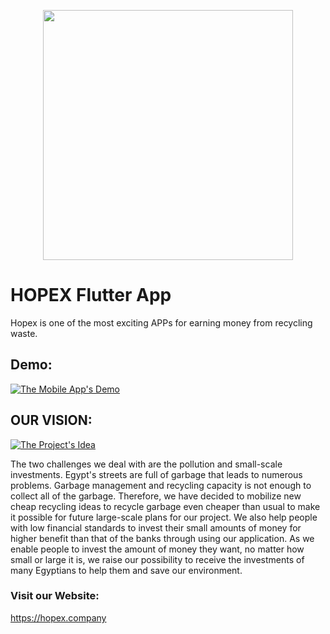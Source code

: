 <p align="center"><img src="https://i.ibb.co/HTKf1BR/logo.png" width="400"></p>

# HOPEX Flutter App
Hopex is one of the most exciting APPs for earning money from recycling waste.

## Demo:
[![The Mobile App's Demo](https://i.imgur.com/XqAE5BO.png)](https://hopex.company/resources/views/videos/Hopex%20Demo.mp4)

## OUR VISION:
[![The Project's Idea](https://i.imgur.com/hopifYN.png)](https://hopex.company/resources/views/videos/intro.mp4)

The two challenges we deal with are the pollution and small-scale investments. Egypt's streets are full of garbage that leads to numerous problems. Garbage management and recycling capacity is not enough to collect all of the garbage. Therefore, we have decided to mobilize new cheap recycling ideas to recycle garbage even cheaper than usual to make it possible for future large-scale plans for our project. We also help people with low financial standards to invest their small amounts of money for higher benefit than that of the banks through using our application. As we enable people to invest the amount of money they want, no matter how small or large it is, we raise our possibility to receive the investments of many Egyptians to help them and save our environment.

### Visit our Website:
https://hopex.company

